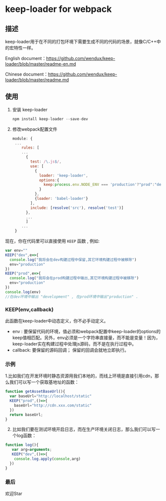 # keep-loader for webpack

## 描述

keep-loader用于在不同的打包环境下需要生成不同的代码的场景，就像C/C++中的宏特性一样。

English document：https://github.com/wendux/keep-loader/blob/master/readme-en.md

Chinese document：https://github.com/wendux/keep-loader/blob/master/readme.md

## 使用

1. 安装 keep-loader 

   ```javascript
   npm install keep-loader --save-dev
   ```

2. 修改webpack配置文件

   ```javascript
   module: {
    ...
       rules: [
       ...
         {
           test: /\.js$/,
           use: [
             {
               loader: 'keep-loader',
               options:{
                 keep:process.env.NODE_ENV === 'production'?"prod":"dev"
               }
             },
             {loader: 'babel-loader'}
           ],
           include: [resolve('src'), resolve('test')]
         },
         ...
         ]
       ...  
    }
   ```

现在，你在代码里可以直接使用 `KEEP`  函数 , 例如:

```javascript
var env=""
KEEP("dev",e=>{
  console.log("我将会在dev构建过程中保留,其它环境构建过程中被移除")
  env="production"
})
KEEP("prod",e=>{
  console.log("我将会在prod构建过程中输出,其它环境构建过程中被移除")
  env="production"
})
console.log(env)
//在dev环境中输出 "development" , 在prod环境中输出"production" .
```

### KEEP(env,callback)

此函数在keep-loader中动态定义，你不必手动定义。

- env : 要保留代码的环境，值必须和webpack配置中keep-loader的options的keep值相匹配。另外，env必须是一个字符串直接量，而不能是变量！因为，keep-loader实在构建过程中处理js源码，而不是在执行过程中。
- callback: 要保留的源码回调； 保留的回调会就地立即执行。

### 示例

1.比如我们在开发环境时静态资源用我们本地的，而线上环境是直接引用cdn，那么我们可以写一个获取基地址的函数：

```javascript
function getAssetBaseUrl(){
  var baseUrl="http://localhost/static"
  KEEP("prod",()=>{
    baseUrl="http://cdn.xxx.com/static"
  })
  return baseUrl;
}
```

2. 比如我们要在测试环境开启日志，而在生产环境关闭日志，那么我们可以写一个log函数：

```javascript
function log(){
   var arg=arguments;
   KEEP("dev",()=>{
    console.log.apply(console,arg)
  })
}
```
### 最后
欢迎Star


